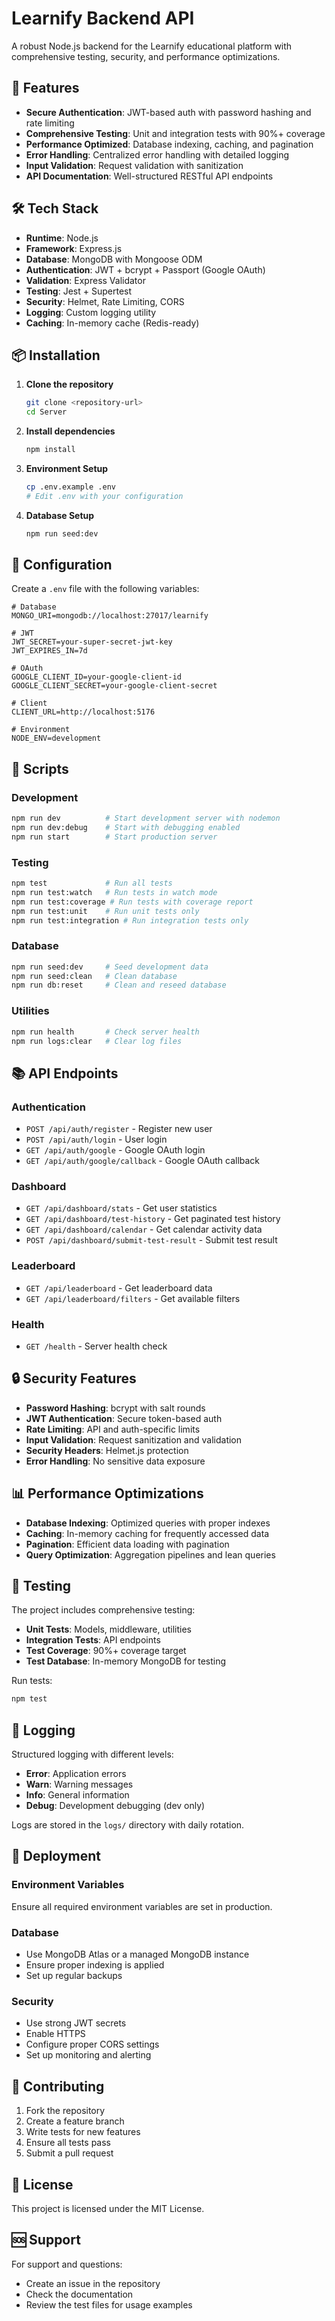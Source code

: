 # Learnify Backend API

A robust Node.js backend for the Learnify educational platform with comprehensive testing, security, and performance optimizations.

## 🚀 Features

- **Secure Authentication**: JWT-based auth with password hashing and rate limiting
- **Comprehensive Testing**: Unit and integration tests with 90%+ coverage
- **Performance Optimized**: Database indexing, caching, and pagination
- **Error Handling**: Centralized error handling with detailed logging
- **Input Validation**: Request validation with sanitization
- **API Documentation**: Well-structured RESTful API endpoints

## 🛠️ Tech Stack

- **Runtime**: Node.js
- **Framework**: Express.js
- **Database**: MongoDB with Mongoose ODM
- **Authentication**: JWT + bcrypt + Passport (Google OAuth)
- **Validation**: Express Validator
- **Testing**: Jest + Supertest
- **Security**: Helmet, Rate Limiting, CORS
- **Logging**: Custom logging utility
- **Caching**: In-memory cache (Redis-ready)

## 📦 Installation

1. **Clone the repository**
   ```bash
   git clone <repository-url>
   cd Server
   ```

2. **Install dependencies**
   ```bash
   npm install
   ```

3. **Environment Setup**
   ```bash
   cp .env.example .env
   # Edit .env with your configuration
   ```

4. **Database Setup**
   ```bash
   npm run seed:dev
   ```

## 🔧 Configuration

Create a `.env` file with the following variables:

```env
# Database
MONGO_URI=mongodb://localhost:27017/learnify

# JWT
JWT_SECRET=your-super-secret-jwt-key
JWT_EXPIRES_IN=7d

# OAuth
GOOGLE_CLIENT_ID=your-google-client-id
GOOGLE_CLIENT_SECRET=your-google-client-secret

# Client
CLIENT_URL=http://localhost:5176

# Environment
NODE_ENV=development
```

## 🚀 Scripts

### Development
```bash
npm run dev          # Start development server with nodemon
npm run dev:debug    # Start with debugging enabled
npm run start        # Start production server
```

### Testing
```bash
npm test             # Run all tests
npm run test:watch   # Run tests in watch mode
npm run test:coverage # Run tests with coverage report
npm run test:unit    # Run unit tests only
npm run test:integration # Run integration tests only
```

### Database
```bash
npm run seed:dev     # Seed development data
npm run seed:clean   # Clean database
npm run db:reset     # Clean and reseed database
```

### Utilities
```bash
npm run health       # Check server health
npm run logs:clear   # Clear log files
```

## 📚 API Endpoints

### Authentication
- `POST /api/auth/register` - Register new user
- `POST /api/auth/login` - User login
- `GET /api/auth/google` - Google OAuth login
- `GET /api/auth/google/callback` - Google OAuth callback

### Dashboard
- `GET /api/dashboard/stats` - Get user statistics
- `GET /api/dashboard/test-history` - Get paginated test history
- `GET /api/dashboard/calendar` - Get calendar activity data
- `POST /api/dashboard/submit-test-result` - Submit test result

### Leaderboard
- `GET /api/leaderboard` - Get leaderboard data
- `GET /api/leaderboard/filters` - Get available filters

### Health
- `GET /health` - Server health check

## 🔒 Security Features

- **Password Hashing**: bcrypt with salt rounds
- **JWT Authentication**: Secure token-based auth
- **Rate Limiting**: API and auth-specific limits
- **Input Validation**: Request sanitization and validation
- **Security Headers**: Helmet.js protection
- **Error Handling**: No sensitive data exposure

## 📊 Performance Optimizations

- **Database Indexing**: Optimized queries with proper indexes
- **Caching**: In-memory caching for frequently accessed data
- **Pagination**: Efficient data loading with pagination
- **Query Optimization**: Aggregation pipelines and lean queries

## 🧪 Testing

The project includes comprehensive testing:

- **Unit Tests**: Models, middleware, utilities
- **Integration Tests**: API endpoints
- **Test Coverage**: 90%+ coverage target
- **Test Database**: In-memory MongoDB for testing

Run tests:
```bash
npm test
```

## 📝 Logging

Structured logging with different levels:
- **Error**: Application errors
- **Warn**: Warning messages
- **Info**: General information
- **Debug**: Development debugging (dev only)

Logs are stored in the `logs/` directory with daily rotation.

## 🚀 Deployment

### Environment Variables
Ensure all required environment variables are set in production.

### Database
- Use MongoDB Atlas or a managed MongoDB instance
- Ensure proper indexing is applied
- Set up regular backups

### Security
- Use strong JWT secrets
- Enable HTTPS
- Configure proper CORS settings
- Set up monitoring and alerting

## 🤝 Contributing

1. Fork the repository
2. Create a feature branch
3. Write tests for new features
4. Ensure all tests pass
5. Submit a pull request

## 📄 License

This project is licensed under the MIT License.

## 🆘 Support

For support and questions:
- Create an issue in the repository
- Check the documentation
- Review the test files for usage examples
